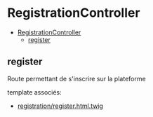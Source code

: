 # RegistrationController

- [RegistrationController](#registrationcontroller)
  - [register](#register)

## register
Route permettant de s'inscrire sur la plateforme

template associés:
- [registration/register.html.twig](../Template.md)

